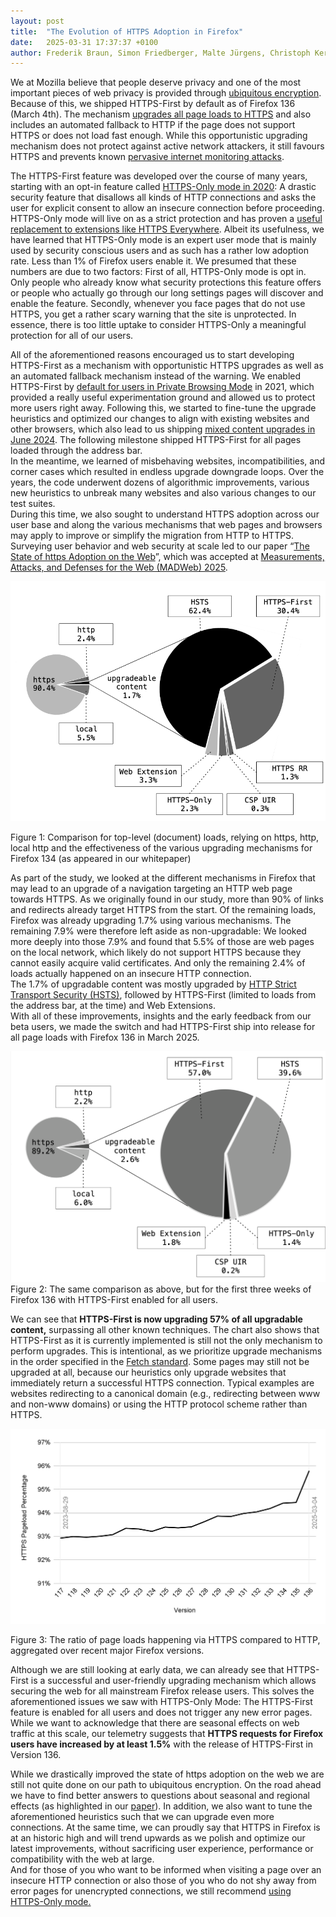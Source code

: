 ```yaml
---
layout: post
title:  "The Evolution of HTTPS Adoption in Firefox"
date:   2025-03-31 17:37:37 +0100
author: Frederik Braun, Simon Friedberger, Malte Jürgens, Christoph Kerschbaumer
---
```


We at Mozilla believe that people deserve privacy and one of the most important pieces of web privacy is provided through [ubiquitous encryption](https://www.mozilla.org/en-US/about/webvision/full/#ubiquitousencryption). Because of this, we shipped HTTPS-First by default as of Firefox 136 (March 4th). The mechanism [upgrades all page loads to HTTPS](https://support.mozilla.org/en-US/kb/https-first) and also includes an automated fallback to HTTP if the page does not support HTTPS or does not load fast enough. While this opportunistic upgrading mechanism does not protect against active network attackers, it still favours HTTPS and prevents known [pervasive internet monitoring attacks](https://datatracker.ietf.org/doc/rfc7258/).

The HTTPS-First feature was developed over the course of many years, starting with an opt-in feature called [HTTPS-Only mode in 2020](https://blog.mozilla.org/security/2020/11/17/firefox-83-introduces-https-only-mode/): A drastic security feature that disallows all kinds of HTTP connections and asks the user for explicit consent to allow an insecure connection before proceeding. HTTPS-Only mode will live on as a strict protection and has proven a [useful replacement to extensions like HTTPS Everywhere](https://github.com/EFForg/https-everywhere/discussions/20213). Albeit its usefulness, we have learned that HTTPS-Only mode is an expert user mode that is mainly used by security conscious users and as such has a rather low adoption rate. Less than 1% of Firefox users enable it. We presumed that these numbers are due to two factors: First of all, HTTPS-Only mode is opt in. Only people who already know what security protections this feature offers or people who actually go through our long settings pages will discover and enable the feature. Secondly, whenever you face pages that do not use HTTPS, you get a rather scary warning that the site is unprotected. In essence, there is too little uptake to consider HTTPS-Only a meaningful protection for all of our users.

All of the aforementioned reasons encouraged us to start developing HTTPS-First as a mechanism with opportunistic HTTPS upgrades as well as an automated fallback mechanism instead of the warning. We enabled HTTPS-First by [default for users in Private Browsing Mode](https://blog.mozilla.org/security/2021/08/10/firefox-91-introduces-https-by-default-in-private-browsing/) in 2021, which provided a really useful experimentation ground and allowed us to protect more users right away. Following this, we started to fine-tune the upgrade heuristics and optimized our changes to align with existing websites and other browsers, which also lead to us shipping [mixed content upgrades in June 2024](https://blog.mozilla.org/security/2024/06/05/firefox-will-upgrade-more-mixed-content-in-version-127/). The following milestone shipped HTTPS-First for all pages loaded through the address bar.  
In the meantime, we learned of misbehaving websites, incompatibilities, and corner cases which resulted in endless upgrade downgrade loops. Over the years, the code underwent dozens of algorithmic improvements, various new heuristics to unbreak many websites and also various changes to our test suites.  
During this time, we also sought to understand HTTPS adoption across our user base and along the various mechanisms that web pages and browsers may apply to improve or simplify the migration from HTTP to HTTPS. Surveying user behavior and web security at scale led to our paper “[The State of https Adoption on the Web](https://research.mozilla.org/files/2025/03/the_state_of_https_adoption_on_the_web.pdf)”, which was accepted at [Measurements, Attacks, and Defenses for the Web (MADWeb) 2025](https://madweb.work/).

![Chart for HTTPS Upgrade mechanisms - Firefox 134](/images/2025/https-upgrade-mechanisms-before.png)

Figure 1: Comparison for top-level (document) loads, relying on https, http, local http and the effectiveness of the various upgrading mechanisms for Firefox 134 (as appeared in our whitepaper)

As part of the study, we looked at the different mechanisms in Firefox that may lead to an upgrade of a navigation targeting an HTTP web page towards HTTPS. As we originally found in our study, more than 90% of links and redirects already target HTTPS from the start. Of the remaining loads, Firefox was already upgrading 1.7% using various mechanisms. The remaining 7.9% were therefore left aside as non-upgradable: We looked more deeply into those 7.9% and found that 5.5% of those are web pages on the local network, which likely do not support HTTPS because they cannot easily acquire valid certificates. And only the remaining 2.4% of loads actually happened on an insecure HTTP connection.  
The 1.7% of upgradable content was mostly upgraded by [HTTP Strict Transport Security (HSTS)](https://developer.mozilla.org/en-US/docs/Web/HTTP/Reference/Headers/Strict-Transport-Security), followed by HTTPS-First (limited to loads from the address bar, at the time) and Web Extensions.  
With all of these improvements, insights and the early feedback from our beta users, we made the switch and had HTTPS-First ship into release for all page loads with Firefox 136 in March 2025\.

![Chart for HTTPS Upgrade mechanisms - Firefox 136](/images/2025/https-upgrade-mechanisms-after.png)
Figure 2: The same comparison as above, but for the first three weeks of Firefox 136 with HTTPS-First enabled for all users.

We can see that **HTTPS-First is now upgrading 57% of all upgradable content,** surpassing all other known techniques. The chart also shows that HTTPS-First as it is currently implemented is still not the only mechanism to perform upgrades. This is intentional, as we prioritize upgrade mechanisms in the order specified in the [Fetch standard](https://fetch.spec.whatwg.org/#main-fetch). Some pages may still not be upgraded at all, because our heuristics only upgrade websites that immediately return a successful HTTPS connection. Typical examples are websites redirecting to a canonical domain (e.g., redirecting between www and non-www domains) or using the HTTP protocol scheme rather than HTTPS.

![Evolution of HTTPS over time](/images/2025/https-evolution.png)

Figure 3: The ratio of page loads happening via HTTPS compared to HTTP, aggregated over recent major Firefox versions.

Although we are still looking at early data, we can already see that HTTPS-First is a successful and user-friendly upgrading mechanism which allows securing the web for all mainstream Firefox release users. This solves the aforementioned issues we saw with HTTPS-Only Mode: The HTTPS-First feature is enabled for all users and does not trigger any new error pages. While we want to acknowledge that there are seasonal effects on web traffic at this scale, our telemetry suggests that **HTTPS requests for Firefox users have increased by at least 1.5%** with the release of HTTPS-First in Version 136\.

While we drastically improved the state of https adoption on the web we are still not quite done on our path to ubiquitous encryption. On the road ahead we have to find better answers to questions about seasonal and regional effects (as highlighted in our [paper](https://research.mozilla.org/files/2025/03/the_state_of_https_adoption_on_the_web.pdf)). In addition, we also want to tune the aforementioned heuristics such that we can upgrade even more connections. At the same time, we can proudly say that HTTPS in Firefox is at an historic high and will trend upwards as we polish and optimize our latest improvements, without sacrificing user experience, performance or compatibility with the web at large.  
And for those of you who want to be informed when visiting a page over an insecure HTTP connection or also those of you who do not shy away from error pages for unencrypted connections, we still recommend [using HTTPS-Only mode.](https://support.mozilla.org/en-US/kb/https-only-prefs)   

